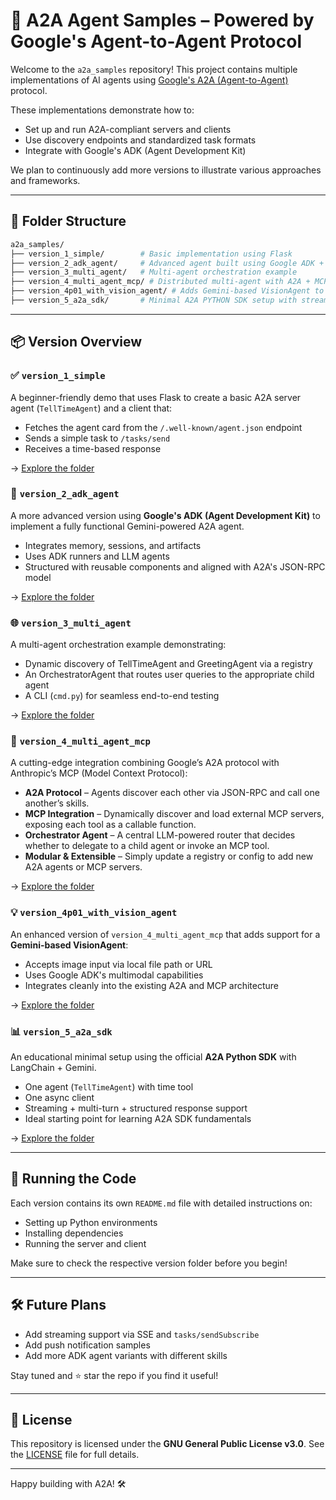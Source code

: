 # 🧠 A2A Agent Samples – Powered by Google's Agent-to-Agent Protocol

Welcome to the `a2a_samples` repository! This project contains multiple implementations of AI agents using [Google's A2A (Agent-to-Agent)](https://github.com/google/A2A) protocol.

These implementations demonstrate how to:

* Set up and run A2A-compliant servers and clients
* Use discovery endpoints and standardized task formats
* Integrate with Google's ADK (Agent Development Kit)

We plan to continuously add more versions to illustrate various approaches and frameworks.

---

## 📁 Folder Structure

```bash
a2a_samples/
├── version_1_simple/        # Basic implementation using Flask
├── version_2_adk_agent/     # Advanced agent built using Google ADK + Gemini
├── version_3_multi_agent/   # Multi-agent orchestration example
├── version_4_multi_agent_mcp/ # Distributed multi-agent with A2A + MCP integration
├── version_4p01_with_vision_agent/ # Adds Gemini-based VisionAgent to version_4 architecture
├── version_5_a2a_sdk/       # Minimal A2A PYTHON SDK setup with streaming, LangChain + Gemini
```

---

## 📦 Version Overview

### ✅ `version_1_simple`

A beginner-friendly demo that uses Flask to create a basic A2A server agent (`TellTimeAgent`) and a client that:

* Fetches the agent card from the `/.well-known/agent.json` endpoint
* Sends a simple task to `/tasks/send`
* Receives a time-based response

︎→ [Explore the folder](./version_1_simple/)

### 🚀 `version_2_adk_agent`

A more advanced version using **Google's ADK (Agent Development Kit)** to implement a fully functional Gemini-powered A2A agent.

* Integrates memory, sessions, and artifacts
* Uses ADK runners and LLM agents
* Structured with reusable components and aligned with A2A's JSON-RPC model

︎→ [Explore the folder](./version_2_adk_agent/)

### 🌐 `version_3_multi_agent`

A multi-agent orchestration example demonstrating:

* Dynamic discovery of TellTimeAgent and GreetingAgent via a registry
* An OrchestratorAgent that routes user queries to the appropriate child agent
* A CLI (`cmd.py`) for seamless end-to-end testing

︎→ [Explore the folder](./version_3_multi_agent/)

### 🔄 `version_4_multi_agent_mcp`

A cutting-edge integration combining Google’s A2A protocol with Anthropic’s MCP (Model Context Protocol):

* **A2A Protocol** – Agents discover each other via JSON-RPC and call one another’s skills.
* **MCP Integration** – Dynamically discover and load external MCP servers, exposing each tool as a callable function.
* **Orchestrator Agent** – A central LLM-powered router that decides whether to delegate to a child agent or invoke an MCP tool.
* **Modular & Extensible** – Simply update a registry or config to add new A2A agents or MCP servers.

︎→ [Explore the folder](./version_4_multi_agent_mcp/)

### 💡 `version_4p01_with_vision_agent`

An enhanced version of `version_4_multi_agent_mcp` that adds support for a **Gemini-based VisionAgent**:

* Accepts image input via local file path or URL
* Uses Google ADK's multimodal capabilities
* Integrates cleanly into the existing A2A and MCP architecture

︎→ [Explore the folder](./version_4p01_with_vision_agent/)

### 📊 `version_5_a2a_sdk`

An educational minimal setup using the official **A2A Python SDK** with LangChain + Gemini.

* One agent (`TellTimeAgent`) with time tool
* One async client
* Streaming + multi-turn + structured response support
* Ideal starting point for learning A2A SDK fundamentals

︎→ [Explore the folder](./version_5_a2a_sdk/)

---

## 🧪 Running the Code

Each version contains its own `README.md` file with detailed instructions on:

* Setting up Python environments
* Installing dependencies
* Running the server and client

Make sure to check the respective version folder before you begin!

---

## 🛠 Future Plans

* Add streaming support via SSE and `tasks/sendSubscribe`
* Add push notification samples
* Add more ADK agent variants with different skills

Stay tuned and ⭐ star the repo if you find it useful!

---

## 📜 License

This repository is licensed under the **GNU General Public License v3.0**.
See the [LICENSE](./LICENSE) file for full details.

---

Happy building with A2A! 🛠
